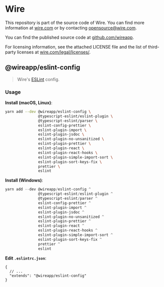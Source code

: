 # Wire

This repository is part of the source code of Wire. You can find more information at [wire.com](https://wire.com) or by contacting opensource@wire.com.

You can find the published source code at [github.com/wireapp](https://github.com/wireapp).

For licensing information, see the attached LICENSE file and the list of third-party licenses at [wire.com/legal/licenses/](https://wire.com/legal/licenses/).

## @wireapp/eslint-config

> Wire's [ESLint](https://eslint.org/docs/developer-guide/shareable-configs) config.

### Usage

**Install (macOS, Linux)**:

```bash
yarn add --dev @wireapp/eslint-config \
               @typescript-eslint/eslint-plugin \
               @typescript-eslint/parser \
               eslint-config-prettier \
               eslint-plugin-import \
               eslint-plugin-jsdoc \
               eslint-plugin-no-unsanitized \
               eslint-plugin-prettier \
               eslint-plugin-react \
               eslint-plugin-react-hooks \
               eslint-plugin-simple-import-sort \
               eslint-plugin-sort-keys-fix \
               prettier \
               eslint
```

**Install (Windows)**:

```powershell
yarn add --dev @wireapp/eslint-config ^
               @typescript-eslint/eslint-plugin ^
               @typescript-eslint/parser ^
               eslint-config-prettier ^
               eslint-plugin-import ^
               eslint-plugin-jsdoc ^
               eslint-plugin-no-unsanitized ^
               eslint-plugin-prettier ^
               eslint-plugin-react ^
               eslint-plugin-react-hooks ^
               eslint-plugin-simple-import-sort ^
               eslint-plugin-sort-keys-fix ^
               prettier ^
               eslint
```

**Edit `.eslintrc.json`**:

```jsonc
{
  // ...
  "extends": "@wireapp/eslint-config"
}
```
